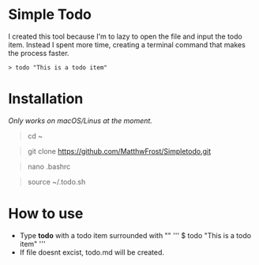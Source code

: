 # Simple Todo

I created this tool because I'm to lazy to open the file and
input the todo item. Instead I spent more time, creating a terminal 
command that makes the process faster.

    > todo "This is a todo item"

# Installation

*Only works on macOS/Linus at the moment.*

> cd ~

> git clone https://github.com/MatthwFrost/Simpletodo.git

> nano .bashrc

> source ~/.todo.sh



# How to use

- Type **todo** with a todo item surrounded with ""
    '''
    $ todo "This is a todo item"
    '''
- If file doesnt excist, todo.md will be created.

